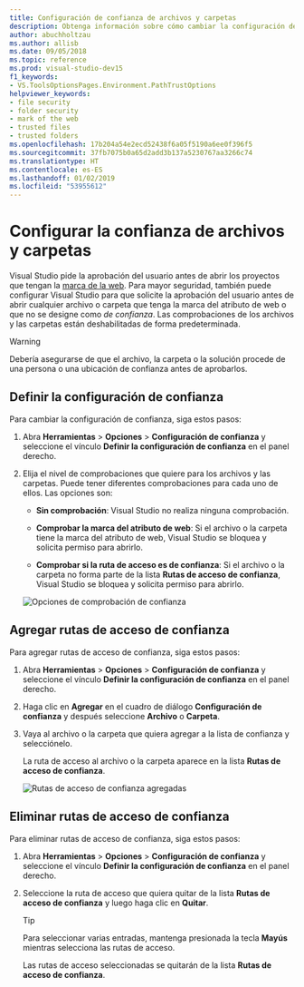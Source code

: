 ```yaml
---
title: Configuración de confianza de archivos y carpetas
description: Obtenga información sobre cómo cambiar la configuración de confianza de archivos y carpetas para proteger Visual Studio.
author: abuchholtzau
ms.author: allisb
ms.date: 09/05/2018
ms.topic: reference
ms.prod: visual-studio-dev15
f1_keywords:
- VS.ToolsOptionsPages.Environment.PathTrustOptions
helpviewer_keywords:
- file security
- folder security
- mark of the web
- trusted files
- trusted folders
ms.openlocfilehash: 17b204a54e2ecd52438f6a05f5190a6ee0f396f5
ms.sourcegitcommit: 37fb7075b0a65d2add3b137a5230767aa3266c74
ms.translationtype: HT
ms.contentlocale: es-ES
ms.lasthandoff: 01/02/2019
ms.locfileid: "53955612"
---
```

# <a name="configure-trust-settings-for-files-and-folders"></a>Configurar la confianza de archivos y carpetas

Visual Studio pide la aprobación del usuario antes de abrir los proyectos que tengan la [marca de la web](/previous-versions/windows/internet-explorer/ie-developer/compatibility/ms537628(v=vs.85)). Para mayor seguridad, también puede configurar Visual Studio para que solicite la aprobación del usuario antes de abrir cualquier archivo o carpeta que tenga la marca del atributo de web o que no se designe como *de confianza*. Las comprobaciones de los archivos y las carpetas están deshabilitadas de forma predeterminada.

> [!WARNING]
> Debería asegurarse de que el archivo, la carpeta o la solución procede de una persona o una ubicación de confianza antes de aprobarlos.

## <a name="configure-trust-settings"></a>Definir la configuración de confianza

Para cambiar la configuración de confianza, siga estos pasos:

1. Abra **Herramientas** > **Opciones** > **Configuración de confianza** y seleccione el vínculo **Definir la configuración de confianza** en el panel derecho.

2. Elija el nivel de comprobaciones que quiere para los archivos y las carpetas. Puede tener diferentes comprobaciones para cada uno de ellos. Las opciones son:

   * **Sin comprobación**: Visual Studio no realiza ninguna comprobación.

   * **Comprobar la marca del atributo de web**: Si el archivo o la carpeta tiene la marca del atributo de web, Visual Studio se bloquea y solicita permiso para abrirlo.

   * **Comprobar si la ruta de acceso es de confianza**: Si el archivo o la carpeta no forma parte de la lista **Rutas de acceso de confianza**, Visual Studio se bloquea y solicita permiso para abrirlo.

   ![Opciones de comprobación de confianza](media/trust-settings.png)

## <a name="add-trusted-paths"></a>Agregar rutas de acceso de confianza

Para agregar rutas de acceso de confianza, siga estos pasos:

1. Abra **Herramientas** > **Opciones** > **Configuración de confianza** y seleccione el vínculo **Definir la configuración de confianza** en el panel derecho.

2. Haga clic en **Agregar** en el cuadro de diálogo **Configuración de confianza** y después seleccione **Archivo** o **Carpeta**.

3. Vaya al archivo o la carpeta que quiera agregar a la lista de confianza y selecciónelo.

   La ruta de acceso al archivo o la carpeta aparece en la lista **Rutas de acceso de confianza**.

   ![Rutas de acceso de confianza agregadas](media/trusted-paths.png)

## <a name="remove-trusted-paths"></a>Eliminar rutas de acceso de confianza

Para eliminar rutas de acceso de confianza, siga estos pasos:

1. Abra **Herramientas** > **Opciones** > **Configuración de confianza** y seleccione el vínculo **Definir la configuración de confianza** en el panel derecho.

2. Seleccione la ruta de acceso que quiera quitar de la lista **Rutas de acceso de confianza** y luego haga clic en **Quitar**.

   > [!TIP]
   > Para seleccionar varias entradas, mantenga presionada la tecla **Mayús** mientras selecciona las rutas de acceso.

   Las rutas de acceso seleccionadas se quitarán de la lista **Rutas de acceso de confianza**.
